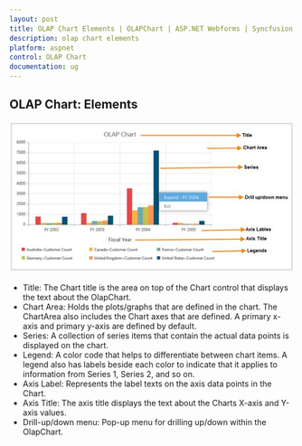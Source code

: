```yaml
---
layout: post
title: OLAP Chart Elements | OLAPChart | ASP.NET Webforms | Syncfusion
description: olap chart elements
platform: aspnet
control: OLAP Chart
documentation: ug
---
```


## OLAP Chart: Elements



 ![](OLAP-Chart-Elements_images/OLAP-Chart-Elements_img1.png) 



* Title: The Chart title is the area on top of the Chart control that displays the text about the OlapChart.
* Chart Area: Holds the plots/graphs that are defined in the chart. The ChartArea also includes the Chart axes that are defined. A primary x-axis and primary y-axis are defined by default.
* Series: A collection of series items that contain the actual data points is displayed on the chart.
* Legend: A color code that helps to differentiate between chart items. A legend also has labels beside each color to indicate that it applies to information from Series 1, Series 2, and so on.
* Axis Label: Represents the label texts on the axis data points in the Chart.
* Axis Title: The axis title displays the text about the Charts X-axis and Y-axis values.
* Drill-up/down menu: Pop-up menu for drilling up/down within the OlapChart.
